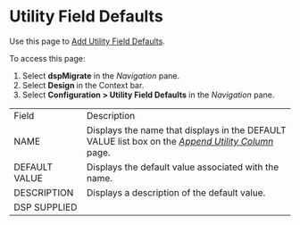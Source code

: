 # Utility Field Defaults

<div class="use">

Use this page to [Add Utility Field
Defaults](../Use_Cases/Add_Utility_Field_Defaults.htm).

</div>

To access this page:

1.  Select <span style="font-weight: bold;">dspMigrate</span> in the
    <span style="font-style: italic;">Navigation</span> pane.
2.  Select <span style="font-weight: bold;">Design </span> in the
    Context bar.
3.  Select **Configuration \> Utility Field Defaults** in the
    *Navigation*
pane.

|               |                                                                                                                                  |
| ------------- | -------------------------------------------------------------------------------------------------------------------------------- |
| Field         | Description                                                                                                                      |
| NAME          | Displays the name that displays in the DEFAULT VALUE list box on the *[Append Utility Column](Append_Utility_Columns.htm)* page. |
| DEFAULT VALUE | Displays the default value associated with the name.                                                                             |
| DESCRIPTION   | Displays a description of the default value.                                                                                     |
| DSP SUPPLIED  |                                                                                                                                  |
